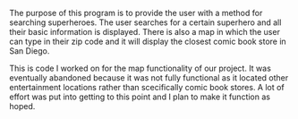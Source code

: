 The purpose of this program is to provide the user with a method for searching superheroes. The user searches for a certain superhero and all their basic information is displayed. There is also a map in which the user can type in their zip code and it will display the closest comic book store in San Diego.

This is code I worked on for the map functionality of our project. It was eventually abandoned because it was not fully functional as it located other entertainment locations rather than scecifically comic book stores. A lot of effort was put into getting to this point and I plan to make it function as hoped.
